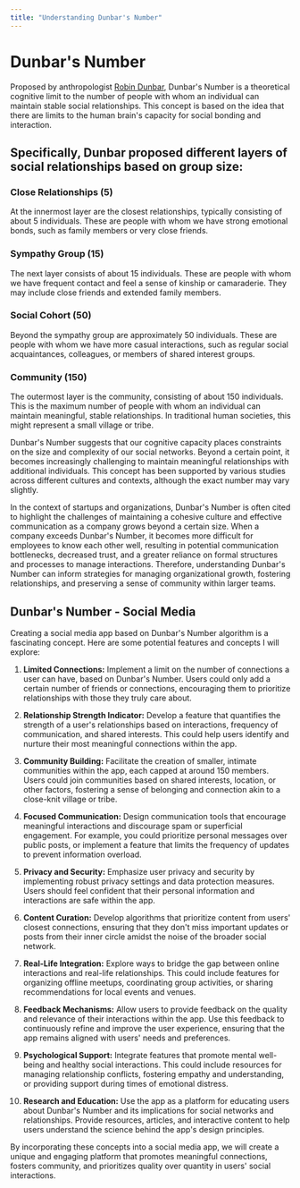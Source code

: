 ```yaml
---
title: "Understanding Dunbar's Number"
---
```


# Dunbar's Number

Proposed by anthropologist [Robin Dunbar](https://en.wikipedia.org/wiki/Robin_Dunbar), Dunbar's Number is a theoretical cognitive limit to the number of people with whom an individual can maintain stable social relationships. This concept is based on the idea that there are limits to the human brain's capacity for social bonding and interaction.

## Specifically, Dunbar proposed different layers of social relationships based on group size:

### Close Relationships (5)

At the innermost layer are the closest relationships, typically consisting of about 5 individuals. These are people with whom we have strong emotional bonds, such as family members or very close friends.

### Sympathy Group (15)

The next layer consists of about 15 individuals. These are people with whom we have frequent contact and feel a sense of kinship or camaraderie. They may include close friends and extended family members.

### Social Cohort (50)

Beyond the sympathy group are approximately 50 individuals. These are people with whom we have more casual interactions, such as regular social acquaintances, colleagues, or members of shared interest groups.

### Community (150)

The outermost layer is the community, consisting of about 150 individuals. This is the maximum number of people with whom an individual can maintain meaningful, stable relationships. In traditional human societies, this might represent a small village or tribe.

Dunbar's Number suggests that our cognitive capacity places constraints on the size and complexity of our social networks. Beyond a certain point, it becomes increasingly challenging to maintain meaningful relationships with additional individuals. This concept has been supported by various studies across different cultures and contexts, although the exact number may vary slightly.

In the context of startups and organizations, Dunbar's Number is often cited to highlight the challenges of maintaining a cohesive culture and effective communication as a company grows beyond a certain size. When a company exceeds Dunbar's Number, it becomes more difficult for employees to know each other well, resulting in potential communication bottlenecks, decreased trust, and a greater reliance on formal structures and processes to manage interactions. Therefore, understanding Dunbar's Number can inform strategies for managing organizational growth, fostering relationships, and preserving a sense of community within larger teams.

## Dunbar's Number - Social Media

Creating a social media app based on Dunbar's Number algorithm is a fascinating concept. Here are some potential features and concepts I will explore:

1. **Limited Connections:** Implement a limit on the number of connections a user can have, based on Dunbar's Number. Users could only add a certain number of friends or connections, encouraging them to prioritize relationships with those they truly care about.

2. **Relationship Strength Indicator:** Develop a feature that quantifies the strength of a user's relationships based on interactions, frequency of communication, and shared interests. This could help users identify and nurture their most meaningful connections within the app.

3. **Community Building:** Facilitate the creation of smaller, intimate communities within the app, each capped at around 150 members. Users could join communities based on shared interests, location, or other factors, fostering a sense of belonging and connection akin to a close-knit village or tribe.

4. **Focused Communication:** Design communication tools that encourage meaningful interactions and discourage spam or superficial engagement. For example, you could prioritize personal messages over public posts, or implement a feature that limits the frequency of updates to prevent information overload.

5. **Privacy and Security:** Emphasize user privacy and security by implementing robust privacy settings and data protection measures. Users should feel confident that their personal information and interactions are safe within the app.

6. **Content Curation:** Develop algorithms that prioritize content from users' closest connections, ensuring that they don't miss important updates or posts from their inner circle amidst the noise of the broader social network.

7. **Real-Life Integration:** Explore ways to bridge the gap between online interactions and real-life relationships. This could include features for organizing offline meetups, coordinating group activities, or sharing recommendations for local events and venues.

8. **Feedback Mechanisms:** Allow users to provide feedback on the quality and relevance of their interactions within the app. Use this feedback to continuously refine and improve the user experience, ensuring that the app remains aligned with users' needs and preferences.

9. **Psychological Support:** Integrate features that promote mental well-being and healthy social interactions. This could include resources for managing relationship conflicts, fostering empathy and understanding, or providing support during times of emotional distress.

10. **Research and Education:** Use the app as a platform for educating users about Dunbar's Number and its implications for social networks and relationships. Provide resources, articles, and interactive content to help users understand the science behind the app's design principles.

By incorporating these concepts into a social media app, we will create a unique and engaging platform that promotes meaningful connections, fosters community, and prioritizes quality over quantity in users' social interactions.
